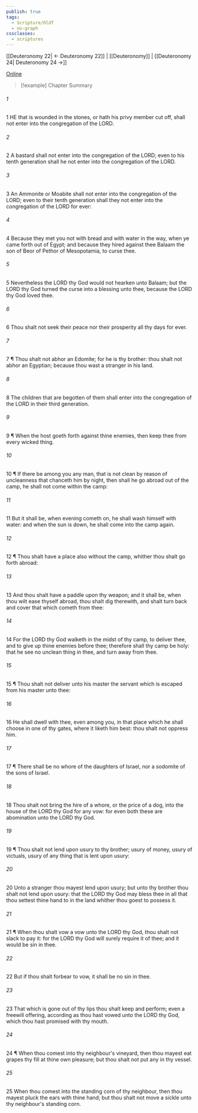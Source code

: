 ```yaml
---
publish: true
tags:
  - Scripture/OldT
  - no-graph
cssclasses:
  - scriptures
---
```

[[Deuteronomy 22| ← Deuteronomy 22]] | [[Deuteronomy]] | [[Deuteronomy 24| Deuteronomy 24 →]]

[Online](https://churchofjesuschrist.org/study/scriptures/ot/deut/23?lang=eng)

>[!example] Chapter Summary
>
###### 1
1 HE that is wounded in the stones, or hath his privy member cut off, shall not enter into the congregation of the LORD.
###### 2
2 A bastard shall not enter into the congregation of the LORD; even to his tenth generation shall he not enter into the congregation of the LORD.
###### 3
3 An Ammonite or Moabite shall not enter into the congregation of the LORD; even to their tenth generation shall they not enter into the congregation of the LORD for ever:
###### 4
4 Because they met you not with bread and with water in the way, when ye came forth out of Egypt; and because they hired against thee Balaam the son of Beor of Pethor of Mesopotamia, to curse thee.
###### 5
5 Nevertheless the LORD thy God would not hearken unto Balaam; but the LORD thy God turned the curse into a blessing unto thee, because the LORD thy God loved thee.
###### 6
6 Thou shalt not seek their peace nor their prosperity all thy days for ever.
###### 7
7 ¶ Thou shalt not abhor an Edomite; for he is thy brother: thou shalt not abhor an Egyptian; because thou wast a stranger in his land.
###### 8
8 The children that are begotten of them shall enter into the congregation of the LORD in their third generation.
###### 9
9 ¶ When the host goeth forth against thine enemies, then keep thee from every wicked thing.
###### 10
10 ¶ If there be among you any man, that is not clean by reason of uncleanness that chanceth him by night, then shall he go abroad out of the camp, he shall not come within the camp:
###### 11
11 But it shall be, when evening cometh on, he shall wash himself with water: and when the sun is down, he shall come into the camp again.
###### 12
12 ¶ Thou shalt have a place also without the camp, whither thou shalt go forth abroad:
###### 13
13 And thou shalt have a paddle upon thy weapon; and it shall be, when thou wilt ease thyself abroad, thou shalt dig therewith, and shalt turn back and cover that which cometh from thee:
###### 14
14 For the LORD thy God walketh in the midst of thy camp, to deliver thee, and to give up thine enemies before thee; therefore shall thy camp be holy: that he see no unclean thing in thee, and turn away from thee.
###### 15
15 ¶ Thou shalt not deliver unto his master the servant which is escaped from his master unto thee:
###### 16
16 He shall dwell with thee, even among you, in that place which he shall choose in one of thy gates, where it liketh him best: thou shalt not oppress him.
###### 17
17 ¶ There shall be no whore of the daughters of Israel, nor a sodomite of the sons of Israel.
###### 18
18 Thou shalt not bring the hire of a whore, or the price of a dog, into the house of the LORD thy God for any vow: for even both these are abomination unto the LORD thy God.
###### 19
19 ¶ Thou shalt not lend upon usury to thy brother; usury of money, usury of victuals, usury of any thing that is lent upon usury:
###### 20
20 Unto a stranger thou mayest lend upon usury; but unto thy brother thou shalt not lend upon usury: that the LORD thy God may bless thee in all that thou settest thine hand to in the land whither thou goest to possess it.
###### 21
21 ¶ When thou shalt vow a vow unto the LORD thy God, thou shalt not slack to pay it: for the LORD thy God will surely require it of thee; and it would be sin in thee.
###### 22
22 But if thou shalt forbear to vow, it shall be no sin in thee.
###### 23
23 That which is gone out of thy lips thou shalt keep and perform; even a freewill offering, according as thou hast vowed unto the LORD thy God, which thou hast promised with thy mouth.
###### 24
24 ¶ When thou comest into thy neighbour's vineyard, then thou mayest eat grapes thy fill at thine own pleasure; but thou shalt not put any in thy vessel.
###### 25
25 When thou comest into the standing corn of thy neighbour, then thou mayest pluck the ears with thine hand; but thou shalt not move a sickle unto thy neighbour's standing corn.



